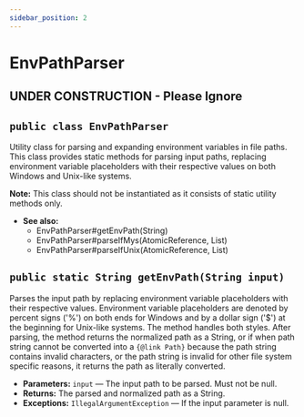 ```yaml
---
sidebar_position: 2
---
```


# EnvPathParser

## UNDER CONSTRUCTION - Please Ignore

## `public class EnvPathParser`

Utility class for parsing and expanding environment variables in file paths. This class provides static methods for parsing input paths, replacing environment variable placeholders with their respective values on both Windows and Unix-like systems.

<b>Note:</b> This class should not be instantiated as it consists of static utility methods only.

- **See also:**
  - EnvPathParser#getEnvPath(String)
  - EnvPathParser#parseIfMys(AtomicReference, List)
  - EnvPathParser#parseIfUnix(AtomicReference, List)

## `public static String getEnvPath(String input)`

Parses the input path by replacing environment variable placeholders with their respective values. Environment variable placeholders are denoted by percent signs ('%') on both ends for Windows and by a dollar sign ('$') at the beginning for Unix-like systems. The method handles both styles. After parsing, the method returns the normalized path as a String, or if when path string cannot be converted into a `{@link Path}` because the path string contains invalid characters, or the path string is invalid for other file system specific reasons, it returns the path as literally converted.

- **Parameters:** `input` — The input path to be parsed. Must not be null.
- **Returns:** The parsed and normalized path as a String.
- **Exceptions:** `IllegalArgumentException` — If the input parameter is null.
